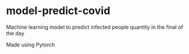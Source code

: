 # model-predict-covid
Machine learning model to predict infected people quantity in the final of the day 

Made using Pytorch
